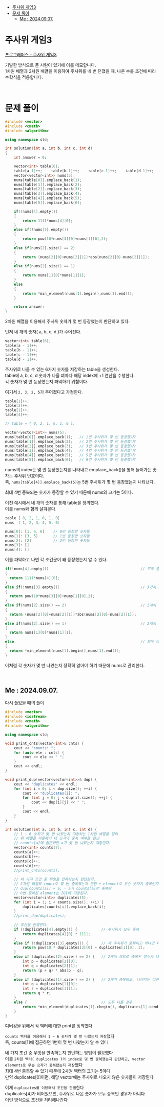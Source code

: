 - [주사위 게임3](#주사위-게임3)
- [문제 풀이](#문제-풀이)
  - [Me : 2024.09.07.](#me--20240907)

# 주사위 게임3

[프로그래머스 - 주사위 게임3](https://school.programmers.co.kr/learn/courses/30/lessons/181916/solution_groups?language=cpp)

기발한 방식으로 푼 사람이 있기에 이를 메모합니다.<br>
1차원 배열과 2차원 배열을 이용하여 주사위를 네 번 던졌을 때, 나온 수를 조건에 따라 수학식을 적용합니다.<br>

<br>

# 문제 풀이

```cpp
#include <vector>
#include <cmath>
#include <algorithm>

using namespace std;

int solution(int a, int b, int c, int d)
{
    int answer = 0;

    vector<int> table(6);
    table[a-1]++;    table[b-1]++;    table[c-1]++;    table[d-1]++;
    vector<vector<int>> nums(5);
    nums[table[0]].emplace_back(1);
    nums[table[1]].emplace_back(2);
    nums[table[2]].emplace_back(3);
    nums[table[3]].emplace_back(4);
    nums[table[4]].emplace_back(5);
    nums[table[5]].emplace_back(6);

    if(!nums[4].empty())
    {
        return 1111*nums[4][0];
    }
    else if(!nums[3].empty())
    {
        return pow(10*nums[3][0]+nums[1][0],2);
    }
    else if(nums[2].size() == 2)
    {
        return (nums[2][0]+nums[2][1])*abs(nums[2][0]-nums[2][1]);
    }
    else if(nums[2].size() == 1)
    {
        return nums[1][0]*nums[1][1];
    }
    else
    {
        return *min_element(nums[1].begin(),nums[1].end());
    }

    return answer;
}
```

2차원 배열을 이용해서 주사위 숫자가 몇 번 등장했는지 판단하고 있다.<br>

먼저 네 개의 숫자( a, b, c, d )가 주어진다.<br>

```cpp
vector<int> table(6);
table[a - 1]++;
table[b - 1]++;
table[c - 1]++;
table[d - 1]++;
```

주사위로 나올 수 있는 6가지 숫자를 저장하는 table을 생성한다.<br>
table에 a, b, c, d 숫자가 나올 떄마다 해당 index에 +1 연산을 수행한다.<br>
각 숫자가 몇 번 등장했는지 파악하기 위함이다.<br>

여기서 `2, 3, 2, 5`가 주어졌다고 가정한다.<br>

```cpp
table[1]++;
table[2]++;
table[1]++;
table[4]++;

// table = { 0, 2, 1, 0, 1, 0 };
```

```cpp
vector<vector<int>> nums(5);
nums[table[0]].emplace_back(1);   // 1번 주사위가 몇 번 등장했나?
nums[table[1]].emplace_back(2);   // 2번 주사위가 몇 번 등장했나?
nums[table[2]].emplace_back(3);   // 3번 주사위가 몇 번 등장했나?
nums[table[3]].emplace_back(4);   // 4번 주사위가 몇 번 등장했나?
nums[table[4]].emplace_back(5);   // 5번 주사위가 몇 번 등장했나?
nums[table[5]].emplace_back(6);   // 6번 주사위가 몇 번 등장했나?
```

nums의 index는 몇 번 등장했는지를 나타내고 emplace_back()을 통해 들어가는 숫자는 주사위 번호이다.<br>
즉, `nums[table[4]].emplace_back(5)`는 5번 주사위가 몇 번 등장했는지 나타낸다.<br>

최대 4번 중복되는 숫자가 등장할 수 있기 때문에 nums의 크기는 5이다.<br>

이전 예시에서 네 개의 숫자를 통해 table을 정의했다.<br>
이를 nums와 함께 살펴본다.<br>

```cpp
table [ 0, 2, 1, 0, 1, 0]
nums  [ 1, 2, 3, 4, 5, 6]

nums[0]: [1, 4, 6]    // 0번 등장한 숫자들
nums[1]: [3, 5]       // 1번 등장한 숫자들
nums[2]: [2]          // 2번 등장한 숫자들
nums[3]: []
nums[4]: []
```

이를 파악하고 나면 각 조건문이 왜 등장했는지 알 수 있다.<br>

```cpp
if(!nums[4].empty())                                          // 모두 중복되서 나온 경우
{
  return 1111*nums[4][0];
}
else if(!nums[3].empty())                                     // 3가지 숫자만 중복된 경우
{
  return pow(10*nums[3][0]+nums[1][0],2);
}
else if(nums[2].size() == 2)                                  // 2개씩 같은 숫자가 나온 경우
{
  return (nums[2][0]+nums[2][1])*abs(nums[2][0]-nums[2][1]);
}
else if(nums[2].size() == 1)                                  // 2개의 숫자는 같지만 나머지 두 숫자는 다른 경우
{
  return nums[1][0]*nums[1][1];
}
else                                                          // 모두 다른 숫자인 경우
{
  return *min_element(nums[1].begin(),nums[1].end());
}
```
이처럼 각 숫자가 몇 번 나왔는지 정확히 알아야 하기 때문에 nums로 관리한다.<br>

<br>

## Me : 2024.09.07.
다시 풀었을 때의 풀이<br>
```cpp
#include <vector>
#include <iostream>
#include <cmath>
#include <algorithm>

using namespace std;

void print_cnts(vector<int>& cnts) {
    cout << "counts: ";
    for (auto ele : cnts) {
        cout << ele << " ";
    }
    cout << endl;
}

void print_dup(vector<vector<int>>& dup) {
    cout << "duplicates" << endl;
    for (int i = 0; i < dup.size(); ++i) {
        cout << "duplicates[i]: ";
        for (int j = 0; j < dup[i].size(); ++j) {
            cout << dup[i][j] << " ";
        }
        cout << endl;
    }
}

int solution(int a, int b, int c, int d) {
    // 1 ~ 6 숫자가 몇 번 나왔는지 저장하는 1차원 배열을 정의
    // 위 배열을 이용해서 네 숫자의 중복 여부를 판단
    // counts[a]에 접근하면 a가 몇 번 나왔는지 저장한다.
    vector<int> counts(7);
    counts[a]++;
    counts[b]++;
    counts[c]++;
    counts[d]++;
    //print_cnts(counts);
    
    // 네 가지 조건 중 무엇을 만족하는지 판단한다.
    // 2차원 배열의 index로 몇 번 중복됐는지 판단 + element로 무슨 숫자가 중복인지 판단
    // dup[counts[a]] = a; - a가 counts[a]번 중복됨
    // 0번 중복된 element는 [0]에 저장된다.
    vector<vector<int>> duplicates(5);
    for (int i = 1; i < counts.size(); ++i) {
        duplicates[counts[i]].emplace_back(i);
    }
    //print_dup(duplicates);
    
    // 조건을 판별한다.
    if (!duplicates[4].empty()) {           // 주사위가 모두 중복
        return duplicates[4][0] * 1111;
    }
    else if (!duplicates[3].empty()) {      // 세 주사위가 중복이고 하나만 다른 경우
        return pow(10 * duplicates[3][0] + duplicates[1][0], 2);
    }
    else if (duplicates[2].size() == 2) {   // 2개씩 쌍으로 중복된 정수가 나온 경우
        int p = duplicates[2][0];
        int q = duplicates[2][1];
        return (p + q) * abs(p - q);
    }
    else if (duplicates[1].size() == 2) {   // 2개가 중복되고, 나머지는 다른 경우
        int q = duplicates[1][0];
        int r = duplicates[1][1];
        return q * r;
    }
    else {                                  // 모두 다른 경우
        return *min_element(duplicates[1].cbegin(), duplicates[1].cend());
    }
}
```
디버깅을 위해서 각 벡터에 대한 print를 정의했다<br>

`counts 벡터를 이용해서 1 ~ 6 숫자가 몇 번 나왔는지 저장`했다<br>
즉, counts[1]에 접근하면 1번이 몇 번 나왔는지 알 수 있다<br>

네 가지 조건 중 무엇을 만족하는지 판단하는 방법이 필요했다<br>
이를 `2차원 벡터( duplicates )의 index로 몇 번 중복했는지 판단하고, vector elements로 무슨 숫자가 중복됐는지 저장`했다<br>
최대 4번 중복할 수 있기 때문에 2차원 벡터의 크기는 5이다<br>
만약 duplicates[0]이면, 해당 vector에는 주사위로 나오지 않은 숫자들이 저장된다<br>

이제 `duplicates를 이용해서 조건을 판별`한다<br>
duplicates[4]가 비어있으면, 주사위로 나온 숫자가 모두 중복인 경우가 아니다<br>
이런 방식으로 조건을 처리해나간다<br>